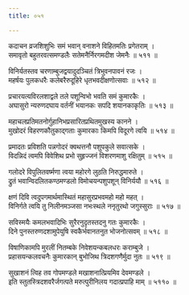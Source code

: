 ```yaml
---
title: ०५१

---
```

<div class="audioEmbed"  caption="सीतालक्ष्मी-वाचनम्" src="https://sanskritdocuments.org/sites/completenarayaneeyam/SoundFiles/051/051_01.mp3"></div>


कदाचन व्रजशिशुभिः समं भवान् वनाशने विहितमतिः प्रगेतराम् ।  
समावृतो बहुतरवत्समण्डलैः सतेमनैर्निरगमदीश जेमनैः ॥ ५११ ॥

<div class="audioEmbed"  caption="सीतालक्ष्मी-वाचनम्" src="https://sanskritdocuments.org/sites/completenarayaneeyam/SoundFiles/051/051_02.mp3"></div>


विनिर्यतस्तव चरणाम्बुजद्वयादुदञ्चितं त्रिभुवनपावनं रजः ।  
महर्षयः पुलकधरैः कलेबरैरुदूहिरे धृतभवदीक्षणोत्सवाः ॥ ५१२ ॥

<div class="audioEmbed"  caption="सीतालक्ष्मी-वाचनम्" src="https://sanskritdocuments.org/sites/completenarayaneeyam/SoundFiles/051/051_03.mp3"></div>


प्रचारयत्यविरलशाद्वले तले पशून्विभो भवति समं कुमारकैः ।  
अघासुरो न्यरुणदघाय वर्तनीं भयानकः सपदि शयानकाकृतिः ॥ ५१३ ॥

<div class="audioEmbed"  caption="सीतालक्ष्मी-वाचनम्" src="https://sanskritdocuments.org/sites/completenarayaneeyam/SoundFiles/051/051_04.mp3"></div>


महाचलप्रतिमतनोर्गुहानिभप्रसारितप्रथितमुखस्य कानने ।  
मुखोदरं विहरणकौतुकाद्गताः कुमारकाः किमपि विदूरगे त्वयि ॥ ५१४ ॥

<div class="audioEmbed"  caption="सीतालक्ष्मी-वाचनम्" src="https://sanskritdocuments.org/sites/completenarayaneeyam/SoundFiles/051/051_05.mp3"></div>


प्रमादतः प्रविशति पन्नगोदरं क्वथत्तनौ पशुपकुले सवात्सके ।  
विदन्निदं त्वमपि विवेशिथ प्रभो सुहृज्जनं विशरणमाशु रक्षितुम् ॥ ५१५ ॥

<div class="audioEmbed"  caption="सीतालक्ष्मी-वाचनम्" src="https://sanskritdocuments.org/sites/completenarayaneeyam/SoundFiles/051/051_06.mp3"></div>


गलोदरे विपुलितवर्ष्मणा त्वया महोरगे लुठति निरुद्धमारुते ।  
द्रुतं भवान्विदलितकण्ठमण्डलो विमोचयन्पशुपशून् विनिर्ययौ ॥ ५१६ ॥

<div class="audioEmbed"  caption="सीतालक्ष्मी-वाचनम्" src="https://sanskritdocuments.org/sites/completenarayaneeyam/SoundFiles/051/051_07.mp3"></div>


क्षणं दिवि त्वदुपगमार्थमास्थितं महासुरप्रभवमहो महो महत् ।  
विनिर्गते त्वयि तु निलीनमञ्जसा नभःस्थले ननृतुरथो जगुस्सुराः ॥ ५१७ ॥

<div class="audioEmbed"  caption="सीतालक्ष्मी-वाचनम्" src="https://sanskritdocuments.org/sites/completenarayaneeyam/SoundFiles/051/051_08.mp3"></div>


सविस्मयैः कमलभवादिभिः सुरैरनुदृतस्तदनु गतः कुमारकैः ।  
दिने पुनस्तरुणदशामुपेयुषि स्वकैर्भवानतनुत भोजनोत्सवम् ॥ ५१८ ॥

<div class="audioEmbed"  caption="सीतालक्ष्मी-वाचनम्" src="https://sanskritdocuments.org/sites/completenarayaneeyam/SoundFiles/051/051_09.mp3"></div>


विषाणिकामपि मुरलीं नितम्बके निवेशयन्कबलधरः कराम्बुजे ।  
प्रहासयन्कलवचनैः कुमारकान् बुभोजिथ त्रिदशगणैर्मुदा नुतः ॥ ५१९ ॥

<div class="audioEmbed"  caption="सीतालक्ष्मी-वाचनम्" src="https://sanskritdocuments.org/sites/completenarayaneeyam/SoundFiles/051/051_10.mp3"></div>


सुखाशनं त्विह तव गोपमण्डले मखाशनात्प्रियमिव देवमण्डले ।  
इति स्तुतस्त्रिदशवरैर्जगत्पते मरुत्पुरीनिलय गदात्प्रपाहि माम् ॥ ५११० ॥